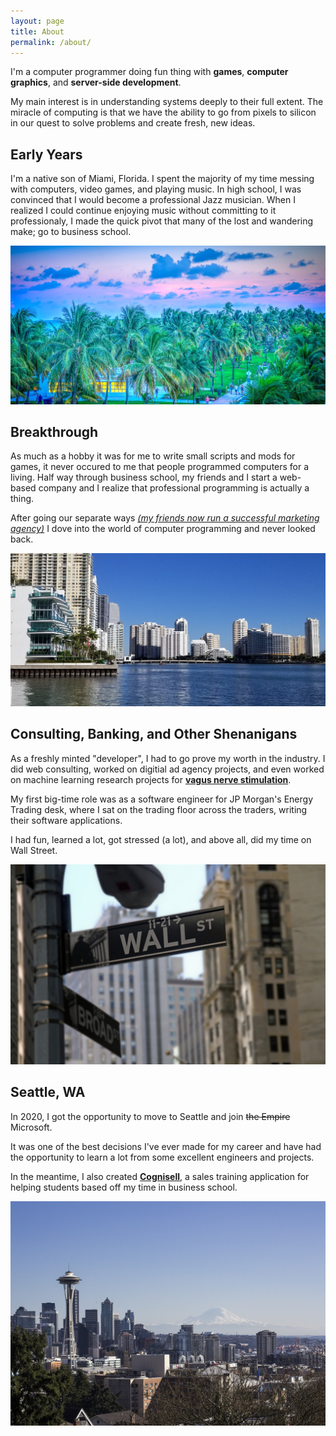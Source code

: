 ```yaml
---
layout: page
title: About
permalink: /about/
---
```


I'm a computer programmer doing fun thing with **games**, **computer graphics**, and **server-side development**.

My main interest is in understanding systems deeply to their full extent. The miracle of computing is that we have the ability to go from pixels to silicon in our quest to solve problems and create fresh, new ideas.

## Early Years

I'm a native son of Miami, Florida. I spent the majority of my time messing with computers, video games, and playing music. In high school, I was convinced that I would become a professional Jazz musician. When I realized I could continue enjoying music without committing to it professionaly, I made the quick pivot that many of the lost and wandering make; go to business school.

![Miami](/res/about/about_miami.jpg)

## Breakthrough

As much as a hobby it was for me to write small scripts and mods for games, it never occured to me that people programmed computers for a living. Half way through business school, my friends and I start a web-based company and I realize that professional programming is actually a thing.

After going our separate ways *[(my friends now run a successful marketing agency)](https://www.ren.marketing/)* I dove into the world of computer programming and never looked back.

![Brickell in Miami](/res/about/about_brickell.jpg)

## Consulting, Banking, and Other Shenanigans

As a freshly minted "developer", I had to go prove my worth in the industry. I did web consulting, worked on digitial ad agency projects, and even worked on machine learning research projects for __[vagus nerve stimulation](https://www.mayoclinic.org/tests-procedures/vagus-nerve-stimulation/about/pac-20384565)__.

My first big-time role was as a software engineer for JP Morgan's Energy Trading desk, where I sat on the trading floor across the traders, writing their software applications.

I had fun, learned a lot, got stressed (a lot), and above all, did my time on Wall Street.

![Wall Street](/res/about/about_wallstreet.jpg)

## Seattle, WA

In 2020, I got the opportunity to move to Seattle and join ~~the Empire~~ Microsoft.

It was one of the best decisions I've ever made for my career and have had the opportunity to learn a lot from some excellent engineers and projects.

In the meantime, I also created **[Cognisell](https://www.cognisell.ai/)**, a sales training application for helping students based off my time in business school.

![Seattle](/res/about/about_seattle.jpg)
